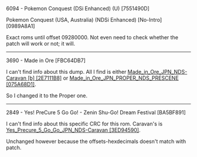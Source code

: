 6094 - Pokemon Conquest (DSi Enhanced) (U) [7551490D]

Pokemon Conquest (USA, Australia) (NDSi Enhanced) [No-Intro] [0989A8A1] 

Exact roms until offset 09280000. Not even need to check whether the patch will work or not; it will.

***

3690 - Made in Ore [FBC64DB7]

I can't find info about this dump. All I find is either [Made_in_Ore_JPN_NDS-Caravan [b] [2E7111B8]](http://www.advanscene.com/html/Releases/dbrelds.php?id=3785) or [Made_in_Ore_JPN_PROPER_NDS_PRESCENE [075A68D1]](http://www.advanscene.com/html/Releases/dbdswrel.php?id=3785).

So I changed it to the Proper one.

***

2849 - Yes! PreCure 5 Go Go! - Zenin Shu-Go! Dream Festival [BA5BF891]

I can't find info about this specific CRC for this rom. Caravan's is [Yes_Precure_5_Go_Go_JPN_NDS-Caravan [3ED94590]](http://www.advanscene.com/html/Releases/dbrelds.php?id=2919).

Unchanged however because the offsets-hexdecimals doesn't match with patch.